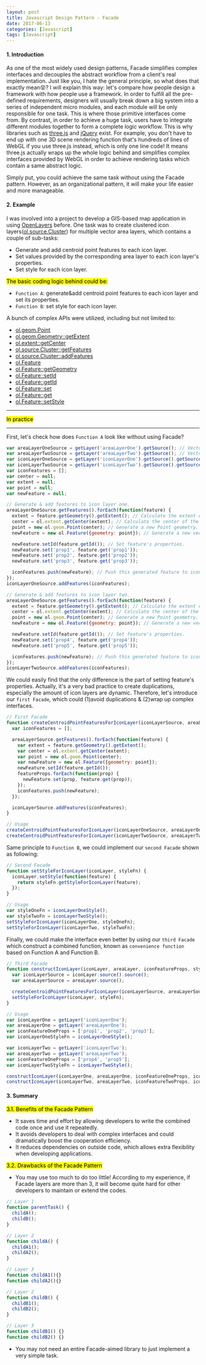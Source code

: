 ```yaml
---
layout: post
title: Javascript Design Pattern - Facade
date: 2017-06-13
categories: [Javascript]
tags: [Javascript]
---
```


#### 1. Introduction

As one of the most widely used design patterns, Facade simplifies complex interfaces and decouples the abstract workflow from a client's real implementation. Just like you, I hate the general principle, so what does that exactly mean:dizzy_face:? I will explain this way: let's compare how people design a framework with how people use a framework. In order to fulfill all the pre-defined requirements, designers will usually break down a big system into a series of independent micro modules, and each module will be only responsible for one task. This is where those primitive interfaces come from. By contrast, in order to achieve a huge task, users have to integrate different modules together to form a complete logic workflow. This is why libraries such as [three.js](https://threejs.org/) and [jQuery](https://jquery.com/) exist. For example, you don't have to end up with one 3D scene rendering function that's hundreds of lines of WebGL if you use three.js instead, which is only one line code! It means three.js actually wraps up the whole logic behind and simplifies complex interfaces provided by WebGL in order to achieve rendering tasks which contain a same abstract logic.

Simply put, you could achieve the same task without using the Facade pattern. However, as an organizational pattern, it will make your life easier and more manageable.

#### 2. Example

I was involved into a project to develop a GIS-based map application in using [OpenLayers](https://openlayers.org/) before. One task was to create clustered icon layers([ol.source.Cluster](https://openlayers.org/en/latest/apidoc/ol.source.Cluster.html)) for multiple vector area layers, which contains a couple of sub-tasks:

- Generate and add centroid point features to each icon layer.
- Set values provided by the corresponding area layer to each icon layer's properties.
- Set style for each icon layer.

<mark>The basic coding logic behind could be:</mark>

- `Function A`: generate&add centroid point features to each icon layer and set its properties.
- `Function B`: set style for each icon layer.

A bunch of complex APIs were utilized, including but not limited to:

- [ol.geom.Point](https://openlayers.org/en/latest/apidoc/ol.geom.Point.html)
- [ol.geom.Geometry::getExtent](https://openlayers.org/en/latest/apidoc/ol.geom.Geometry.html#getExtent)
- [ol.extent::getCenter](https://openlayers.org/en/latest/apidoc/ol.extent.html#.getCenter)
- [ol.source.Cluster::getFeatures](https://openlayers.org/en/latest/apidoc/ol.source.Cluster.html#getFeatures)
- [ol.source.Cluster::addFeatures](https://openlayers.org/en/latest/apidoc/ol.source.Cluster.html#addFeatures)
- [ol.Feature](https://openlayers.org/en/latest/apidoc/ol.Feature.html)
- [ol.Feature::getGeometry](https://openlayers.org/en/latest/apidoc/ol.Feature.html#getGeometry)
- [ol.Feature::setId](https://openlayers.org/en/latest/apidoc/ol.Feature.html#setId)
- [ol.Feature::getId](https://openlayers.org/en/latest/apidoc/ol.Feature.html#getId)
- [ol.Feature::set](https://openlayers.org/en/latest/apidoc/ol.Feature.html#set)
- [ol.Feature::get](https://openlayers.org/en/latest/apidoc/ol.Feature.html#get)
- [ol.Feature::setStyle](https://openlayers.org/en/latest/apidoc/ol.Feature.html#setStyle)

<hr>
<mark>In practice</mark>
<hr>

First, let's check how does `Function A` look like without using Facade?

```javascript
var areaLayerOneSource = getLayer('areaLayerOne').getSource(); // Vector data
var areaLayerTwoSource = getLayer('areaLayerTwo').getSource(); // Vector data
var iconLayerOneSource = getLayer('iconLayerOne').getSource().getSource(); // Cluster vector data
var iconLayerTwoSource = getLayer('iconLayerTwo').getSource().getSource(); // Cluster vector data
var iconFeatures = [];
var center = null;
var extent = null;
var point = null;
var newFeature = null;

// Generate & add features to icon layer one.
areaLayerOneSource.getFeatures().forEach(function(feature) {
  extent = feature.getGeometry().getExtent(); // Calculate the extent of the area geometry.
  center = ol.extent.getCenter(extent); // Calculate the center of the extent.
  point = new ol.geom.Point(center); // Generate a new Point geometry.
  newFeature = new ol.Feature({geometry: point}); // Generate a new vector Feature based on the point geometry.

  newFeature.setId(feature.getId()); // Set feature's properties.
  newFeature.set('prop1', feature.get('prop1'));
  newFeature.set('prop2', feature.get('prop2'));
  newFeature.set('prop3', feature.get('prop3'));

  iconFeatures.push(newFeature); // Push this generated feature to iconFeatures array.
});
iconLayerOneSource.addFeatures(iconFeatures);

// Generate & add features to icon layer two.
areaLayerOneSource.getFeatures().forEach(function(feature) {
  extent = feature.getGeometry().getExtent(); // Calculate the extent of the area geometry.
  center = ol.extent.getCenter(extent); // Calculate the center of the extent.
  point = new ol.geom.Point(center); // Generate a new Point geometry.
  newFeature = new ol.Feature({geometry: point}); // Generate a new vector Feature based on the point geometry.

  newFeature.setId(feature.getId()); // Set feature's properties.
  newFeature.set('prop4', feature.get('prop4'));
  newFeature.set('prop5', feature.get('prop5'));

  iconFeatures.push(newFeature); // Push this generated feature to iconFeatures array.
});
iconLayerTwoSource.addFeatures(iconFeatures);

```

We could easily find that the only difference is the part of setting feature's properties. Actually, it's a very bad practice to create duplications, especially the amount of icon layers are dynamic. Therefore, let's introduce our `first Facade`, which could (1)avoid duplications & (2)wrap up complex interfaces.

```javascript
// First Facade
function createCentroidPointFeaturesForIconLayer(iconLayerSource, areaLayerSource, featureProps) {
  var iconFeatures = [];

  areaLayerSource.getFeatures().forEach(function(feature) {
    var extent = feature.getGeometry().getExtent();
    var center = ol.extent.getCenter(extent);
    var point = new ol.geom.Point(center);
    var newFeature = new ol.Feature({geometry: point});
    newFeature.setId(feature.getId());
    featureProps.forEach(function(prop) {
      newFeature.set(prop, feature.get(prop));
    });
    iconFeatures.push(newFeature);
  });

  iconLayerSource.addFeatures(iconFeatures);
}

// Usage
createCentroidPointFeaturesForIconLayer(iconLayerOneSource, areaLayerOneSource, ['prop1', 'prop2', 'prop3']);
createCentroidPointFeaturesForIconLayer(iconLayerTwoSource, areaLayerTwoSource, ['prop4', 'prop5']);

```

Same principle to `Function B`, we could implement our `second Facade` shown as following:

```javascript
// Second Facade
function setStyleForIconLayer(iconLayer, styleFn) {
  iconLayer.setStyle(function(feature) {
    return styleFn.getStyleForIconLayer(feature);
  });
}

// Usage
var styleOneFn = iconLayerOneStyle();
var styleTwoFn = iconLayerTwoStyle();
setStyleForIconLayer(iconLayerOne, styleOneFn);
setStyleForIconLayer(iconLayerTwo, styleTwoFn);

```

Finally, we could make the interface even better by using our `third Facade` which construct a combined function, known as `convenience function` based on Function A and Function B.

```javascript
// Third Facade
function constructIconLayer(iconLayer, areaLayer, iconFeatureProps, styleFn) {
  var iconLayerSource = iconLayer.source().source();
  var areaLayerSource = areaLayer.source();

  createCentroidPointFeaturesForIconLayer(iconLayerSource, areaLayerSource, iconFeatureProps);
  setStyleForIconLayer(iconLayer, styleFn);
}

// Usage
var iconLayerOne = getLayer('iconLayerOne');
var areaLayerOne = getLayer('areaLayerOne');
var iconFeatureOneProps = ['prop1', 'prop2', 'prop3'];
var iconLayerOneStyleFn = iconLayerOneStyle();

var iconLayerTwo = getLayer('iconLayerTwo');
var areaLayerTwo = getLayer('areaLayerTwo');
var iconFeatureOneProps = ['prop4', 'prop5'];
var iconLayerTwoStyleFn = iconLayerTwoStyle();

constructIconLayer(iconLayerOne, areaLayerOne, iconFeatureOneProps, iconLayerOneStyleFn);
constructIconLayer(iconLayerTwo, areaLayerTwo, iconFeatureTwoProps, iconLayerTwoStyleFn);

```

#### 3. Summary

<mark>3.1. Benefits of the Facade Pattern</mark>

- It saves time and effort by allowing developers to write the combined code once and use it repeatedly.
- It avoids developers to deal with complex interfaces and could dramatically boost the cooperation efficiency.
- It reduces dependencies on outside code, which allows extra flexibility when developing applications.

<mark>3.2. Drawbacks of the Facade Pattern</mark>

- You may use too much to do too little! According to my experience, if Facade layers are more than 3, it will become quite hard for other developers to maintain or extend the codes.

```javascript
// Layer 1
function parentTask() {
  childA();
  childB();
}

// Layer 2
function childA() {
  childA1();
  childA2();
}

// Layer 3
function childA1(){}
function childA2(){}

// Layer 2
function childB() {
  childB1();
  childB2();
}

// Layer 3
function childB1() {}
function childB2() {}

```

- You may not need an entire Facade-aimed library to just implement a very simple task.
